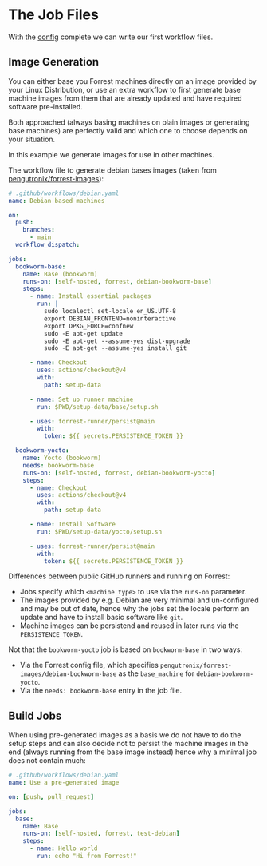 The Job Files
=============

With the [config](../config.md) complete we can write our first workflow files.

Image Generation
----------------

You can either base you Forrest machines directly on an image
provided by your Linux Distribution,
or use an extra workflow to first generate base machine images from them
that are already updated and have required software pre-installed.

Both approached (always basing machines on plain images or generating
base machines) are perfectly valid and which one to choose depends
on your situation.

In this example we generate images for use in other machines.

The workflow file to generate debian bases images
(taken from [pengutronix/forrest-images](https://github.com/pengutronix/forrest-images/)):

```yaml
# .github/workflows/debian.yaml
name: Debian based machines

on:
  push:
    branches:
      - main
  workflow_dispatch:

jobs:
  bookworm-base:
    name: Base (bookworm)
    runs-on: [self-hosted, forrest, debian-bookworm-base]
    steps:
      - name: Install essential packages
        run: |
          sudo localectl set-locale en_US.UTF-8
          export DEBIAN_FRONTEND=noninteractive
          export DPKG_FORCE=confnew
          sudo -E apt-get update
          sudo -E apt-get --assume-yes dist-upgrade
          sudo -E apt-get --assume-yes install git

      - name: Checkout
        uses: actions/checkout@v4
        with:
          path: setup-data

      - name: Set up runner machine
        run: $PWD/setup-data/base/setup.sh

      - uses: forrest-runner/persist@main
        with:
          token: ${{ secrets.PERSISTENCE_TOKEN }}

  bookworm-yocto:
    name: Yocto (bookworm)
    needs: bookworm-base
    runs-on: [self-hosted, forrest, debian-bookworm-yocto]
    steps:
      - name: Checkout
        uses: actions/checkout@v4
        with:
          path: setup-data

      - name: Install Software
        run: $PWD/setup-data/yocto/setup.sh

      - uses: forrest-runner/persist@main
        with:
          token: ${{ secrets.PERSISTENCE_TOKEN }}
```

Differences between public GitHub runners and running on Forrest:

- Jobs specify which `<machine type>` to use via the `runs-on` parameter.
- The images provided by e.g. Debian are very minimal and un-configured
  and may be out of date, hence why the jobs set the locale perform an
  update and have to install basic software like `git`.
- Machine images can be persistend and reused in later runs via the
  `PERSISTENCE_TOKEN`.

Not that the `bookworm-yocto` job is based on `bookworm-base` in two ways:

- Via the Forrest config file, which specifies
  `pengutronix/forrest-images/debian-bookworm-base`
  as the `base_machine` for `debian-bookworm-yocto`.
- Via the `needs: bookworm-base` entry in the job file.

Build Jobs
----------

When using pre-generated images as a basis we do not have to do the setup
steps and can also decide not to persist the machine images in the end
(always running from the base image instead) hence why a minimal job
does not contain much:

```yaml
# .github/workflows/debian.yaml
name: Use a pre-generated image

on: [push, pull_request]

jobs:
  base:
    name: Base
    runs-on: [self-hosted, forrest, test-debian]
    steps:
      - name: Hello world
        run: echo "Hi from Forrest!"
```
